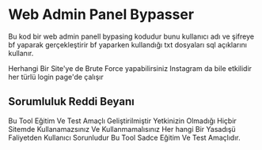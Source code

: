 # Web Admin Panel Bypasser 

Bu kod bir web admin panell bypasing kodudur bunu kullanıcı adı ve şifreye bf yaparak gerçekleştirir bf yaparken kullandığı txt dosyaları sql açıklarını kullanır.


Herhangi Bir Site'ye de Brute Force yapabilirsiniz Instagram da bile etkilidir her türlü login page'de çalışır




## Sorumluluk Reddi Beyanı 

Bu Tool Eğitim Ve Test Amaçlı Geliştirilmiştir Yetkinizin Olmadığı Hiçbir Sitemde Kullanamazsınız Ve Kullanmamalısınız Her hangi Bir Yasadışü Faliyetden Kullanıcı Sorunludur Bu Tool Sadce Eğitim Ve Test Amaçlıdır.
